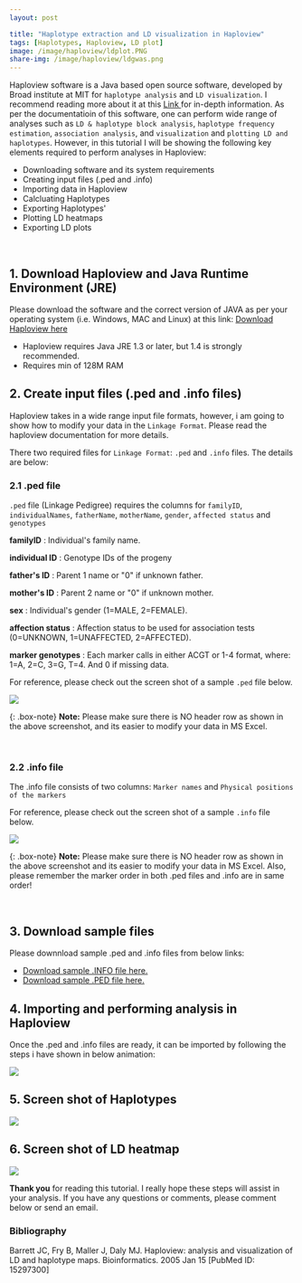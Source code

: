 ```yaml
---
layout: post

title: "Haplotype extraction and LD visualization in Haploview"
tags: [Haplotypes, Haploview, LD plot]
image: /image/haploview/ldplot.PNG
share-img: /image/haploview/ldgwas.png
---
```


Haploview software is a Java based open source software, developed by Broad institute at MIT for `haplotype analysis` and `LD visualization`. I recommend reading more about it at this <a href="https://www.broadinstitute.org/haploview/haploview"> Link </a> for in-depth information. 
As per the documentatioin of this software, one can perform wide range of analyses such as `LD & haplotype block analysis`, `haplotype frequency estimation`, `association analysis`, and `visualization` and `plotting LD and haplotypes`. However, in this tutorial I will be showing the following key elements required to perform analyses in Haploview:

- Downloading software and its system requirements 
- Creating input files (.ped and .info)
- Importing data in Haploview
- Calcluating Haplotypes
- Exporting Haplotypes'
- Plotting LD heatmaps
- Exporting LD plots

<br>

## 1. Download Haploview and Java Runtime Environment (JRE)

Please download the software and the correct version of JAVA as per your operating system (i.e. Windows, MAC and Linux) at this link: <a href="/image/haploview/Haploview4.1.jar"> Download Haploview here </a> 

- Haploview requires Java JRE 1.3 or later, but 1.4 is strongly recommended.
- Requires min of 128M RAM


## 2. Create input files (.ped and .info files)

Haploview takes in a wide range input file formats, however, i am going to show how to modify your data in the `Linkage Format`. Please read the haploview documentation for more details.

There two required files for `Linkage Format`: `.ped` and `.info` files. The details are below:

### 2.1 .ped file

`.ped` file (Linkage Pedigree) requires the columns for `familyID`, `individualNames`, `fatherName`, `motherName`, `gender`, `affected status` and `genotypes`

__familyID__ : Individual's family name.

__individual ID__ : Genotype IDs of the progeny

__father's ID__ : Parent 1 name  or "0" if unknown father.

__mother's ID__ : Parent 2 name or "0" if unknown mother.

__sex__ : Individual's gender (1=MALE, 2=FEMALE).

__affection status__ : Affection status to be used for association tests (0=UNKNOWN, 1=UNAFFECTED, 2=AFFECTED).

__marker genotypes__ : Each marker calls in either ACGT or 1-4 format, where: 1=A, 2=C, 3=G, T=4. And 0 if missing data.


For reference, please check out the screen shot of a sample `.ped` file below.

<img src="/image/haploview/pedfile.png">

{: .box-note}
<i class="fa fa-commenting" aria-hidden="true"></i> **Note:** Please make sure there is NO header row as shown in the above screenshot, and its easier to modify your data in MS Excel.

<br>

### 2.2 .info file

The .info file consists of two columns: `Marker names` and `Physical positions of the markers`

For reference, please check out the screen shot of a sample `.info` file below.

<img src="/image/haploview/infofile.png">

{: .box-note}
<i class="fa fa-commenting" aria-hidden="true"></i> **Note:** Please make sure there is NO header row as shown in the above screenshot and its easier to modify your data in MS Excel. Also, please remember the marker order in both .ped files and .info are in same order!

<br>


## 3. Download sample files 

Please downnload sample .ped and .info files from below links:

- <a href="/image/haploview/sample_chr4_haploviewFile.info" target="_blank">Download sample .INFO file here.</a>
- <a href="/image/haploview/sample_chr4_haploviewFile.ped" target="_blank">Download sample .PED file here.</a>


## 4. Importing and performing analysis in Haploview

Once the .ped and .info files are ready, it can be imported by following the steps i have shown in below animation:

<img src="/image/haploview/haploview_avikarn.gif">


## 5. Screen shot of Haplotypes

<img src="/image/haploview/haplotypes.PNG">


## 6. Screen shot of LD heatmap

<img src="/image/haploview/ldplot.PNG">


__Thank you__ for reading this tutorial. I really hope these steps will assist in your analysis. If you have any questions or comments, please comment below or send an email. 

<h3> Bibliography </h3>
Barrett JC, Fry B, Maller J, Daly MJ. Haploview: analysis and visualization of LD and haplotype maps. Bioinformatics. 2005 Jan 15 [PubMed ID: 15297300]
